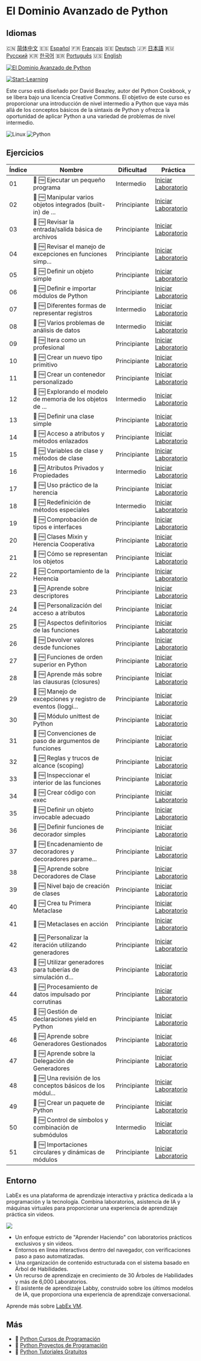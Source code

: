 # El Dominio Avanzado de Python

## Idiomas

🇨🇳 [简体中文](README_zh.md) 🇪🇸 [Español](README_es.md) 🇫🇷 [Français](README_fr.md) 🇩🇪 [Deutsch](README_de.md) 🇯🇵 [日本語](README_ja.md) 🇷🇺 [Русский](README_ru.md) 🇰🇷 [한국어](README_ko.md) 🇧🇷 [Português](README_pt.md) 🇺🇸 [English](README.md) 

[![El Dominio Avanzado de Python](https://cover-creator.labex.io/the-advanced-python-mastery.png?lang=es)](https://labex.io/es/courses/the-advanced-python-mastery)

[![Start-Learning](https://img.shields.io/badge/Start-Learning-whitesmoke?style=for-the-badge)](https://labex.io/es/courses/the-advanced-python-mastery)

Este curso está diseñado por David Beazley, autor del Python Cookbook, y se libera bajo una licencia Creative Commons. El objetivo de este curso es proporcionar una introducción de nivel intermedio a Python que vaya más allá de los conceptos básicos de la sintaxis de Python y ofrezca la oportunidad de aplicar Python a una variedad de problemas de nivel intermedio.

![Linux](https://img.shields.io/badge/Linux-whitesmoke?style=for-the-badge&logo=linux)
![Python](https://img.shields.io/badge/Python-whitesmoke?style=for-the-badge&logo=python)


## Ejercicios

|   Índice | Nombre                                                      | Dificultad   | Práctica                                                                                                                                   |
|----------|-------------------------------------------------------------|--------------|--------------------------------------------------------------------------------------------------------------------------------------------|
|       01 | 📖 🆓 Ejecutar un pequeño programa                          | Intermedio   | <a target='_blank' href='https://labex.io/es/tutorials/run-a-small-program-132390'>Iniciar Laboratorio</a>                                 |
|       02 | 📖 🆓 Manipular varios objetos integrados (built-in) de ... | Principiante | <a target='_blank' href='https://labex.io/es/tutorials/manipulate-various-built-in-python-objects-132391'>Iniciar Laboratorio</a>          |
|       03 | 📖 🆓 Revisar la entrada/salida básica de archivos          | Principiante | <a target='_blank' href='https://labex.io/es/tutorials/review-basic-file-i-o-132392'>Iniciar Laboratorio</a>                               |
|       04 | 📖 🆓 Revisar el manejo de excepciones en funciones simp... | Principiante | <a target='_blank' href='https://labex.io/es/tutorials/review-simple-functions-exception-handling-132393'>Iniciar Laboratorio</a>          |
|       05 | 📖 🆓 Definir un objeto simple                              | Principiante | <a target='_blank' href='https://labex.io/es/tutorials/define-a-simple-object-132394'>Iniciar Laboratorio</a>                              |
|       06 | 📖 🆓 Definir e importar módulos de Python                  | Principiante | <a target='_blank' href='https://labex.io/es/tutorials/defining-and-importing-python-modules-132395'>Iniciar Laboratorio</a>               |
|       07 | 📖 🆓 Diferentes formas de representar registros            | Intermedio   | <a target='_blank' href='https://labex.io/es/tutorials/different-ways-of-representing-records-132428'>Iniciar Laboratorio</a>              |
|       08 | 📖 🆓 Varios problemas de análisis de datos                 | Intermedio   | <a target='_blank' href='https://labex.io/es/tutorials/various-data-analysis-problems-132438'>Iniciar Laboratorio</a>                      |
|       09 | 📖 🆓 Itera como un profesional                             | Principiante | <a target='_blank' href='https://labex.io/es/tutorials/iterate-like-a-pro-132442'>Iniciar Laboratorio</a>                                  |
|       10 | 📖 🆓 Crear un nuevo tipo primitivo                         | Principiante | <a target='_blank' href='https://labex.io/es/tutorials/make-a-new-primitive-type-132443'>Iniciar Laboratorio</a>                           |
|       11 | 📖 🆓 Crear un contenedor personalizado                     | Principiante | <a target='_blank' href='https://labex.io/es/tutorials/make-a-custom-container-132444'>Iniciar Laboratorio</a>                             |
|       12 | 📖 🆓 Explorando el modelo de memoria de los objetos de ... | Intermedio   | <a target='_blank' href='https://labex.io/es/tutorials/exploring-python-s-first-class-objects-memory-model-132489'>Iniciar Laboratorio</a> |
|       13 | 📖 🆓 Definir una clase simple                              | Principiante | <a target='_blank' href='https://labex.io/es/tutorials/define-a-simple-class-132490'>Iniciar Laboratorio</a>                               |
|       14 | 📖 🆓 Acceso a atributos y métodos enlazados                | Principiante | <a target='_blank' href='https://labex.io/es/tutorials/attribute-access-and-bound-methods-132491'>Iniciar Laboratorio</a>                  |
|       15 | 📖 🆓 Variables de clase y métodos de clase                 | Principiante | <a target='_blank' href='https://labex.io/es/tutorials/class-variables-and-class-methods-132493'>Iniciar Laboratorio</a>                   |
|       16 | 📖 🆓 Atributos Privados y Propiedades                      | Intermedio   | <a target='_blank' href='https://labex.io/es/tutorials/private-attributes-and-properties-132494'>Iniciar Laboratorio</a>                   |
|       17 | 📖 🆓 Uso práctico de la herencia                           | Principiante | <a target='_blank' href='https://labex.io/es/tutorials/practical-use-of-inheritance-132495'>Iniciar Laboratorio</a>                        |
|       18 | 📖 🆓 Redefinición de métodos especiales                    | Intermedio   | <a target='_blank' href='https://labex.io/es/tutorials/redefining-special-methods-132496'>Iniciar Laboratorio</a>                          |
|       19 | 📖 🆓 Comprobación de tipos e interfaces                    | Principiante | <a target='_blank' href='https://labex.io/es/tutorials/type-checking-and-interfaces-132497'>Iniciar Laboratorio</a>                        |
|       20 | 📖 🆓 Clases Mixin y Herencia Cooperativa                   | Principiante | <a target='_blank' href='https://labex.io/es/tutorials/mixin-classes-and-cooperative-inheritance-132498'>Iniciar Laboratorio</a>           |
|       21 | 📖 🆓 Cómo se representan los objetos                       | Principiante | <a target='_blank' href='https://labex.io/es/tutorials/how-objects-are-represented-132499'>Iniciar Laboratorio</a>                         |
|       22 | 📖 🆓 Comportamiento de la Herencia                         | Principiante | <a target='_blank' href='https://labex.io/es/tutorials/behavior-of-inheritance-132500'>Iniciar Laboratorio</a>                             |
|       23 | 📖 🆓 Aprende sobre descriptores                            | Principiante | <a target='_blank' href='https://labex.io/es/tutorials/learn-about-descriptors-132501'>Iniciar Laboratorio</a>                             |
|       24 | 📖 🆓 Personalización del acceso a atributos                | Principiante | <a target='_blank' href='https://labex.io/es/tutorials/customizing-attribute-access-132502'>Iniciar Laboratorio</a>                        |
|       25 | 📖 🆓 Aspectos definitorios de las funciones                | Principiante | <a target='_blank' href='https://labex.io/es/tutorials/definitional-aspects-of-functions-132503'>Iniciar Laboratorio</a>                   |
|       26 | 📖 🆓 Devolver valores desde funciones                      | Principiante | <a target='_blank' href='https://labex.io/es/tutorials/returning-values-from-functions-132504'>Iniciar Laboratorio</a>                     |
|       27 | 📖 🆓 Funciones de orden superior en Python                 | Principiante | <a target='_blank' href='https://labex.io/es/tutorials/python-s-higher-functions-132505'>Iniciar Laboratorio</a>                           |
|       28 | 📖 🆓 Aprende más sobre las clausuras (closures)            | Principiante | <a target='_blank' href='https://labex.io/es/tutorials/learn-more-about-closures-132506'>Iniciar Laboratorio</a>                           |
|       29 | 📖 🆓 Manejo de excepciones y registro de eventos (loggi... | Principiante | <a target='_blank' href='https://labex.io/es/tutorials/exception-handling-and-logging-132507'>Iniciar Laboratorio</a>                      |
|       30 | 📖 🆓 Módulo unittest de Python                             | Principiante | <a target='_blank' href='https://labex.io/es/tutorials/python-unittest-module-132508'>Iniciar Laboratorio</a>                              |
|       31 | 📖 🆓 Convenciones de paso de argumentos de funciones       | Principiante | <a target='_blank' href='https://labex.io/es/tutorials/function-argument-passing-conventions-132509'>Iniciar Laboratorio</a>               |
|       32 | 📖 🆓 Reglas y trucos de alcance (scoping)                  | Principiante | <a target='_blank' href='https://labex.io/es/tutorials/scoping-rules-and-tricks-132510'>Iniciar Laboratorio</a>                            |
|       33 | 📖 🆓 Inspeccionar el interior de las funciones             | Principiante | <a target='_blank' href='https://labex.io/es/tutorials/inspect-the-internals-of-functions-132511'>Iniciar Laboratorio</a>                  |
|       34 | 📖 🆓 Crear código con exec                                 | Principiante | <a target='_blank' href='https://labex.io/es/tutorials/create-code-with-exec-132512'>Iniciar Laboratorio</a>                               |
|       35 | 📖 🆓 Definir un objeto invocable adecuado                  | Principiante | <a target='_blank' href='https://labex.io/es/tutorials/define-a-proper-callable-object-132513'>Iniciar Laboratorio</a>                     |
|       36 | 📖 🆓 Definir funciones de decorador simples                | Principiante | <a target='_blank' href='https://labex.io/es/tutorials/define-a-simple-decorator-functions-132514'>Iniciar Laboratorio</a>                 |
|       37 | 📖 🆓 Encadenamiento de decoradores y decoradores parame... | Principiante | <a target='_blank' href='https://labex.io/es/tutorials/decorator-chaining-and-parameterized-decorators-132515'>Iniciar Laboratorio</a>     |
|       38 | 📖 🆓 Aprende sobre Decoradores de Clase                    | Principiante | <a target='_blank' href='https://labex.io/es/tutorials/learn-about-class-decorators-132516'>Iniciar Laboratorio</a>                        |
|       39 | 📖 🆓 Nivel bajo de creación de clases                      | Principiante | <a target='_blank' href='https://labex.io/es/tutorials/low-level-of-class-creation-132517'>Iniciar Laboratorio</a>                         |
|       40 | 📖 🆓 Crea tu Primera Metaclase                             | Principiante | <a target='_blank' href='https://labex.io/es/tutorials/create-your-first-metaclass-132519'>Iniciar Laboratorio</a>                         |
|       41 | 📖 🆓 Metaclases en acción                                  | Principiante | <a target='_blank' href='https://labex.io/es/tutorials/metaclasses-in-action-132521'>Iniciar Laboratorio</a>                               |
|       42 | 📖 🆓 Personalizar la iteración utilizando generadores      | Principiante | <a target='_blank' href='https://labex.io/es/tutorials/customize-iteration-using-generators-132522'>Iniciar Laboratorio</a>                |
|       43 | 📖 🆓 Utilizar generadores para tuberías de simulación d... | Principiante | <a target='_blank' href='https://labex.io/es/tutorials/utilize-generators-for-stocksim-pipelines-132523'>Iniciar Laboratorio</a>           |
|       44 | 📖 🆓 Procesamiento de datos impulsado por corrutinas       | Principiante | <a target='_blank' href='https://labex.io/es/tutorials/coroutine-powered-data-processing-132524'>Iniciar Laboratorio</a>                   |
|       45 | 📖 🆓 Gestión de declaraciones yield en Python              | Principiante | <a target='_blank' href='https://labex.io/es/tutorials/yield-statement-management-in-python-132525'>Iniciar Laboratorio</a>                |
|       46 | 📖 🆓 Aprende sobre Generadores Gestionados                 | Principiante | <a target='_blank' href='https://labex.io/es/tutorials/learn-about-managed-generators-132526'>Iniciar Laboratorio</a>                      |
|       47 | 📖 🆓 Aprende sobre la Delegación de Generadores            | Principiante | <a target='_blank' href='https://labex.io/es/tutorials/learn-about-delegating-generators-132527'>Iniciar Laboratorio</a>                   |
|       48 | 📖 🆓 Una revisión de los conceptos básicos de los módul... | Principiante | <a target='_blank' href='https://labex.io/es/tutorials/a-review-of-module-basics-132528'>Iniciar Laboratorio</a>                           |
|       49 | 📖 🆓 Crear un paquete de Python                            | Principiante | <a target='_blank' href='https://labex.io/es/tutorials/create-a-python-package-132529'>Iniciar Laboratorio</a>                             |
|       50 | 📖 🆓 Control de símbolos y combinación de submódulos       | Intermedio   | <a target='_blank' href='https://labex.io/es/tutorials/controlling-symbols-and-combining-submodules-132530'>Iniciar Laboratorio</a>        |
|       51 | 📖 🆓 Importaciones circulares y dinámicas de módulos       | Principiante | <a target='_blank' href='https://labex.io/es/tutorials/circular-and-dynamic-module-imports-132531'>Iniciar Laboratorio</a>                 |

## Entorno

LabEx es una plataforma de aprendizaje interactiva y práctica dedicada a la programación y la tecnología. Combina laboratorios, asistencia de IA y máquinas virtuales para proporcionar una experiencia de aprendizaje práctica sin videos.

![](https://tutorial-screenshot.getvm.io/images/vm-1725247253.png)

- Un enfoque estricto de "Aprender Haciendo" con laboratorios prácticos exclusivos y sin videos.
- Entornos en línea interactivos dentro del navegador, con verificaciones paso a paso automatizadas.
- Una organización de contenido estructurada con el sistema basado en Árbol de Habilidades.
- Un recurso de aprendizaje en crecimiento de 30 Árboles de Habilidades y más de 6,000 Laboratorios.
- El asistente de aprendizaje Labby, construido sobre los últimos modelos de IA, que proporciona una experiencia de aprendizaje conversacional.

Aprende más sobre [LabEx VM](https://support.labex.io/using-labex/virtual-machine).

## Más

- 🔗 [Python Cursos de Programación](https://github.com/labex-labs/awesome-programming-courses)
- 🔗 [Python Proyectos de Programación](https://github.com/labex-labs/awesome-programming-projects)
- 🔗 [Python Tutoriales Gratuitos](https://github.com/labex-labs/python-free-tutorials)

